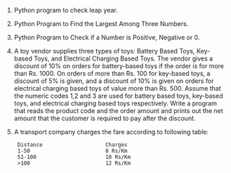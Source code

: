 1. Python program to check leap year.

2. Python Program to Find the Largest Among Three Numbers.

3. Python Program to Check if a Number is Positive, Negative or 0.

4. A toy vendor supplies three types of toys: Battery Based Toys, Key-based Toys, and Electrical Charging Based Toys.
   The vendor gives a discount of 10% on orders for battery-based toys if the order is for more than Rs. 1000.
   On orders of more than Rs. 100 for key-based toys, a discount of 5% is given,
   and a discount of 10% is given on orders for electrical charging based toys of value more than Rs. 500.
   Assume that the numeric codes 1,2 and 3 are used for battery based toys, key-based toys, and electrical charging based toys respectively.
   Write a program that reads the product code and the order amount and prints out the net amount that the customer is required to pay after the discount.

5. A transport company charges the fare according to following table:

		Distance					Charges
		1-50						8 Rs/Km
		51-100						10 Rs/Km
		>100						12 Rs/Km
